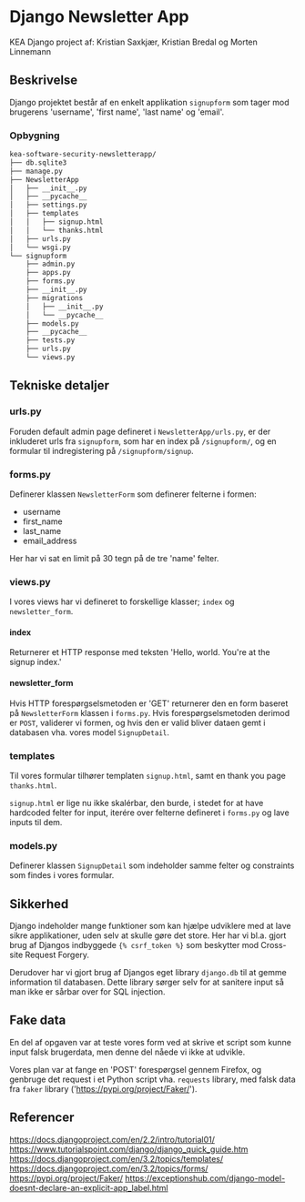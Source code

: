 # Django Newsletter App 
KEA Django project af: Kristian Saxkjær, Kristian Bredal og Morten Linnemann

## Beskrivelse
Django projektet består af en enkelt applikation `signupform` som tager mod brugerens 'username', 'first name', 'last name' og 'email'.

### Opbygning
```bash
kea-software-security-newsletterapp/
├── db.sqlite3
├── manage.py
├── NewsletterApp
│   ├── __init__.py
│   ├── __pycache__
│   ├── settings.py
│   ├── templates
│   │   ├── signup.html
│   │   └── thanks.html
│   ├── urls.py
│   └── wsgi.py
└── signupform
    ├── admin.py
    ├── apps.py
    ├── forms.py
    ├── __init__.py
    ├── migrations
    │   ├── __init__.py
    │   └── __pycache__
    ├── models.py
    ├── __pycache__
    ├── tests.py
    ├── urls.py
    └── views.py

```

## Tekniske detaljer

### urls.py
Foruden default admin page defineret i `NewsletterApp/urls.py`, er der inkluderet urls fra `signupform`, som har en index på `/signupform/`, og en formular til indregistering på `/signupform/signup`.

### forms.py
Definerer klassen `NewsletterForm` som definerer felterne i formen:
- username
- first_name
- last_name
- email_address

Her har vi sat en limit på 30 tegn på de tre 'name' felter.

### views.py
I vores views har vi defineret to forskellige klasser; `index` og `newsletter_form`.

#### index
Returnerer et HTTP response med teksten 'Hello, world. You're at the signup index.'

#### newsletter_form
Hvis HTTP forespørgselsmetoden er 'GET' returnerer den en form baseret på `NewsletterForm` klassen i `forms.py`. Hvis forespørgselsmetoden derimod er `POST`, validerer vi formen, og hvis den er valid bliver dataen gemt i databasen vha. vores model `SignupDetail`.

### templates
Til vores formular tilhører templaten `signup.html`, samt en thank you page `thanks.html`.

`signup.html` er lige nu ikke skalérbar, den burde, i stedet for at have hardcoded felter for input, iterére over felterne defineret i `forms.py` og lave inputs til dem.

### models.py
Definerer klassen `SignupDetail` som indeholder samme felter og constraints som findes i vores formular.

## Sikkerhed
Django indeholder mange funktioner som kan hjælpe udviklere med at lave sikre applikationer, uden selv at skulle gøre det store. 
Her har vi bl.a. gjort brug af Djangos indbyggede `{% csrf_token %}` som beskytter mod Cross-site Request Forgery.

Derudover har vi gjort brug af Djangos eget library `django.db` til at gemme information til databasen. Dette library sørger selv for at sanitere input så man ikke er sårbar over for SQL injection.

## Fake data
En del af opgaven var at teste vores form ved at skrive et script som kunne input falsk brugerdata, men denne del nåede vi ikke at udvikle.

Vores plan var at fange en 'POST' forespørgsel gennem Firefox, og genbruge det request i et Python script vha. `requests` library, med falsk data fra `faker` library ('https://pypi.org/project/Faker/').

## Referencer
https://docs.djangoproject.com/en/2.2/intro/tutorial01/
https://www.tutorialspoint.com/django/django_quick_guide.htm
https://docs.djangoproject.com/en/3.2/topics/templates/
https://docs.djangoproject.com/en/3.2/topics/forms/
https://pypi.org/project/Faker/
https://exceptionshub.com/django-model-doesnt-declare-an-explicit-app_label.html
